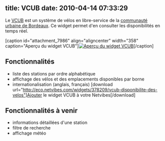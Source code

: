 title: VCUB
date: 2010-04-14 07:33:29
---

Le [VCUB](http://vcub.fr/) est un système de vélos en libre-service de la [communauté urbaine de Bordeaux](http://lacub.fr/). Ce widget permet d'en consulter les disponibilités en temps réel.

<!--more-->

[caption id="attachment_7986" align="aligncenter" width="358" caption="Aperçu du widget VCUB"][![](/images/2010/04/uwa-vcub.png "Aperçu du widget VCUB")](/images/2010/04/uwa-vcub.png)[/caption]

## Fonctionnalités

*   liste des stations par ordre alphabétique
*   affichage des vélos et des emplacements disponibles par borne
*   internationalisation (anglais, français)
[download url="http://eco.netvibes.com/widgets/378209/vcub-disponibilite-des-velos"]Ajouter le widget VCUB à votre Netvibes[/download]

## Fonctionnalités à venir

*   informations détaillées d'une station
*   filtre de recherche
*   affichage météo